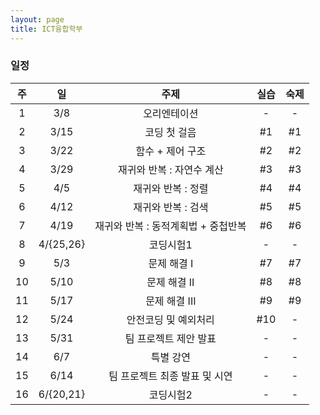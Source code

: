 ```yaml
---
layout: page
title: ICT융합학부
---
```



### 일정

| 주 | 일 | 주제 | 실습 | 숙제 |
|:----:|:-----:|:-----:|:-----:|:-----:|
|  1  | 3/8 | 오리엔테이션 | - | - |
|  2  | 3/15 | 코딩 첫 걸음 | #1 | #1 |
|  3  | 3/22 | 함수 + 제어 구조 | #2 | #2 |
|  4  | 3/29 | 재귀와 반복 : 자연수 계산 | #3 | #3 |
|  5  | 4/5 | 재귀와 반복 : 정렬 | #4 | #4 |
|  6  | 4/12 | 재귀와 반복 : 검색 | #5 | #5 |
|  7  | 4/19 | 재귀와 반복 : 동적계획법 + 중첩반복 | #6 | #6 |
|  8  | 4/{25,26} | 코딩시험1 | - | - |
|  9  | 5/3 | 문제 해결 I | #7 | #7 |
|  10 | 5/10 | 문제 해결 II | #8 | #8 |
|  11 | 5/17 | 문제 해결 III | #9 | #9 |
|  12 | 5/24 | 안전코딩 및 예외처리 | #10 | - |
|  13 | 5/31 | 팀 프로젝트 제안 발표 | - | - |
|  14 | 6/7 | 특별 강연 | - | - |
|  15 | 6/14 | 팀 프로젝트 최종 발표 및 시연 | - | - |
|  16 | 6/{20,21} | 코딩시험2 | - | - |

